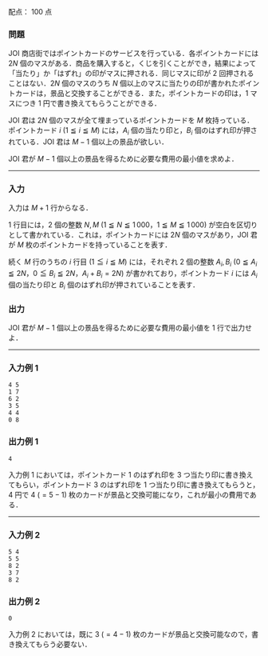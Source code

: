 配点： $100$ 点

### 問題
JOI 商店街ではポイントカードのサービスを行っている．各ポイントカードには $2N$ 個のマスがある．商品を購入すると，くじを引くことができ，結果によって「当たり」か「はずれ」の印がマスに押される．同じマスに印が $2$ 回押されることはない．$2N$ 個のマスのうち $N$ 個以上のマスに当たりの印が書かれたポイントカードは，景品と交換することができる．また，ポイントカードの印は，$1$ マスにつき $1$ 円で書き換えてもらうことができる．

JOI 君は $2N$ 個のマスが全て埋まっているポイントカードを $M$ 枚持っている．ポイントカード $i$ ($1 \leqq i \leqq M$) には，$A_i$ 個の当たり印と，$B_i$ 個のはずれ印が押されている．JOI 君は $M - 1$ 個以上の景品が欲しい．

JOI 君が $M - 1$ 個以上の景品を得るために必要な費用の最小値を求めよ．

---

### 入力
入力は $M + 1$ 行からなる．

$1$ 行目には，$2$ 個の整数 $N, M$ ($1 \leqq N \leqq 1\,000$，$1 \leqq M \leqq 1\,000$) が空白を区切りとして書かれている．これは，ポイントカードには $2N$ 個のマスがあり，JOI 君が $M$ 枚のポイントカードを持っていることを表す．

続く $M$ 行のうちの $i$ 行目 ($1 \leqq i \leqq M$) には，それぞれ $2$ 個の整数 $A_i, B_i$ ($0 \leqq A_i \leqq 2N$，$0 \leqq B_i \leqq 2N$，$A_i + B_i = 2N$) が書かれており，ポイントカード $i$ には $A_i$ 個の当たり印と $B_i$ 個のはずれ印が押されていることを表す．

### 出力
JOI 君が $M - 1$ 個以上の景品を得るために必要な費用の最小値を $1$ 行で出力せよ．

---

### 入力例 1
```
4 5
1 7
6 2
3 5
4 4
0 8
```

### 出力例 1
```
4
```

入力例 $1$ においては，ポイントカード $1$ のはずれ印を $3$ つ当たり印に書き換えてもらい，ポイントカード $3$ のはずれ印を $1$ つ当たり印に書き換えてもらうと，$4$ 円で $4 \: (= 5 - 1)$ 枚のカードが景品と交換可能になり，これが最小の費用である．

---

### 入力例 2 
```
5 4
5 5
8 2
3 7
8 2
```

### 出力例 2
```
0
```

入力例 $2$ においては，既に $3 \: (= 4 - 1)$ 枚のカードが景品と交換可能なので，書き換えてもらう必要ない．
